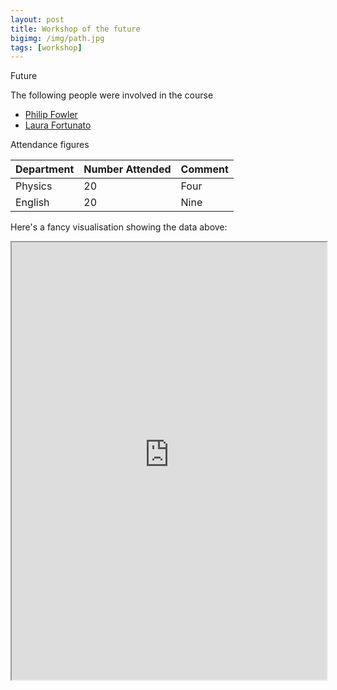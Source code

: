 ```yaml
---
layout: post
title: Workshop of the future
bigimg: /img/path.jpg
tags: [workshop]
---
```


Future

The following people were involved in the course

- [Philip Fowler](../philip-fowler)
- [Laura Fortunato](../laura-fortunato)

Attendance figures

 
| Department | Number Attended | Comment |
| :------ |:--- | :--- |
| Physics | 20 | Four |
| English | 20 | Nine |

Here's a fancy visualisation showing the data above:

<iframe src="https://livedataoxford.shinyapps.io/OnlineLabourIndex/" width="100%" height="700px"></iframe>